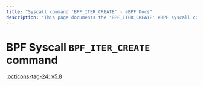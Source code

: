 ```yaml
---
title: "Syscall command 'BPF_ITER_CREATE' - eBPF Docs"
description: "This page documents the 'BPF_ITER_CREATE' eBPF syscall command, including its defintion, usage, program types that can use it, and examples."
---
```

# BPF Syscall `BPF_ITER_CREATE` command

<!-- [FEATURE_TAG](BPF_ITER_CREATE) -->
[:octicons-tag-24: v5.8](https://github.com/torvalds/linux/commit/ac51d99bf81caac8d8881fe52098948110d0de68)
<!-- [/FEATURE_TAG] -->

<!-- TODO -->
